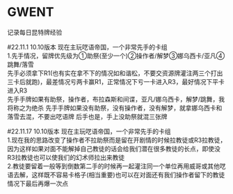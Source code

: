 # GWENT  
记录每日昆特牌经验

#22.11.1 10.10版本
现在主玩呓语帝国，一个非常先手的卡组  
1.先手情况，留牌优先级为①助祭(至少一个)②操作者/解梦③娜乌西卡/亚凡④跳舞/落雪  
先手必须拿下R1(也有实在拿不下的情况如和谐松，不要交资源牌灌注两三个打出三卡后就跑)，最差情况亏两卡赢R1，正常情况下亏一卡进入R3，最好情况下平卡进入R3  
先手手牌如果有助祭，操作者，布拉森斯和间谍，亚凡/娜乌西卡，解梦/跳舞，我将称之为绝杀
先手手牌如果没有助祭，没有操作者，没有解梦，就拿娜乌西卡和落雪去混，不要出呓语牌
后手也是，手上没助祭就混三张牌  


#22.11.17 10.10版本
现在主玩呓语帝国，一个非常先手的卡组  
1.现在我的思路改变了操作者不拉助祭而是留在开剧情的时候拉教徒或R3拉教徒，因为这样如果对面不能解掉自己教徒的话会给我们潜在很多教徒的长点，即使没R3拉教徒也可以使我们的幻术师拉出来教徒  
2.教徒要留着一般等到倒数第二手的时候再一起灌注同一个单位再用威哥或其他呓语去解，这样既不容易卡格子(相当重要)也可以在对面还有我们操作者留下的教徒情况下最后再爆一次点
